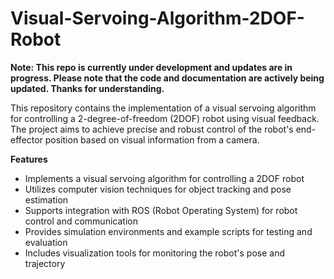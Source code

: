 # Visual-Servoing-Algorithm-2DOF-Robot

**Note: This repo is currently under development and updates are in progress. Please note that the code and documentation are actively being updated. Thanks for understanding.**

This repository contains the implementation of a visual servoing algorithm for controlling a 2-degree-of-freedom (2DOF) robot using visual feedback. The project aims to achieve precise and robust control of the robot's end-effector position based on visual information from a camera.

**Features**
- Implements a visual servoing algorithm for controlling a 2DOF robot
- Utilizes computer vision techniques for object tracking and pose estimation
- Supports integration with ROS (Robot Operating System) for robot control and communication
- Provides simulation environments and example scripts for testing and evaluation
- Includes visualization tools for monitoring the robot's pose and trajectory
